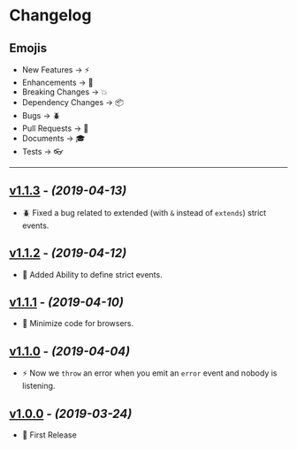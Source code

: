 # Changelog

## Emojis

- New Features -> :zap:
- Enhancements -> :star2:
- Breaking Changes -> :boom:
- Dependency Changes -> :package:
- Bugs -> :beetle:
- Pull Requests -> :book:
- Documents -> :mortar_board:
- Tests -> :eyeglasses:

---

## [v1.1.3](https://github.com/foxifyjs/events/releases/tag/v1.1.3) - _(2019-04-13)_

- :beetle: Fixed a bug related to extended (with `&` instead of `extends`) strict events.

## [v1.1.2](https://github.com/foxifyjs/events/releases/tag/v1.1.2) - _(2019-04-12)_

- :star2: Added Ability to define strict events.

## [v1.1.1](https://github.com/foxifyjs/events/releases/tag/v1.1.1) - _(2019-04-10)_

- :star2: Minimize code for browsers.

## [v1.1.0](https://github.com/foxifyjs/events/releases/tag/v1.1.0) - _(2019-04-04)_

- :zap: Now we `throw` an error when you emit an `error` event and nobody is listening.

## [v1.0.0](https://github.com/foxifyjs/events/releases/tag/v1.0.0) - _(2019-03-24)_

- :tada: First Release
